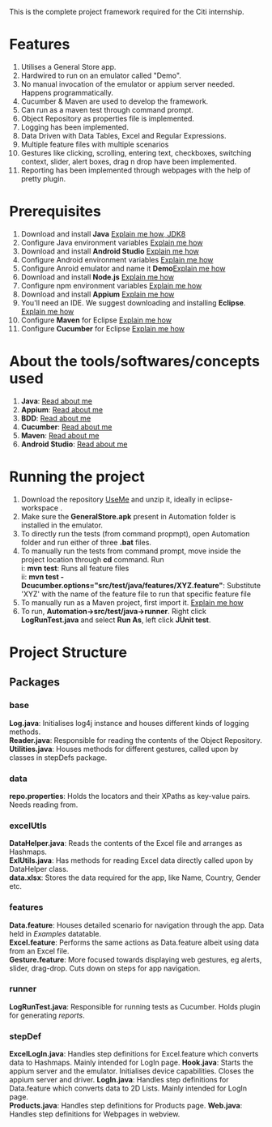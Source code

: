 This is the complete project framework required for the Citi internship.

# Features

1. Utilises a General Store app.
2. Hardwired to run on an emulator called "Demo". 
3. No manual invocation of the emulator or appium server needed. Happens programmatically.
4. Cucumber & Maven are used to develop the framework.
5. Can run as a maven test through command prompt.
6. Object Repository as properties file is implemented.
7. Logging has been implemented.
8. Data Driven with Data Tables, Excel and Regular Expressions. 
9. Multiple feature files with multiple scenarios
10. Gestures like clicking, scrolling, entering text, checkboxes, switching context, slider, alert boxes, drag n drop have been implemented.
11. Reporting has been implemented through webpages with the help of pretty plugin.

# Prerequisites

1. Download and install **Java**  [Explain me how, JDK8](https://www.oracle.com/java/technologies/javase/javase-jdk8-downloads.html#license-lightbox)
2.  Configure Java environment variables  [Explain me how](https://confluence.atlassian.com/doc/setting-the-java_home-variable-in-windows-8895.html)
3. Download and install **Android Studio**  [Explain me how](https://developer.android.com/studio)
4. Configure Android environment variables  [Explain me how](http://www.automationtestinghub.com/setup-android-environment-variables/)
5. Configure Anroid emulator and name it **Demo**[Explain me how](https://developer.android.com/studio/run/managing-avds)
6. Download and install **Node.js**  [Explain me how](https://nodejs.org/en/download/)
7. Configure npm environment variables [Explain me how](https://stackoverflow.com/questions/27864040/fixing-npm-path-in-windows-8-and-10)
8. Download and install **Appium** [Explain me how](http://www.automationtestinghub.com/download-and-install-appium-1-6/)
9. You'll need an IDE. We suggest downloading and installing **Eclipse**. [Explain me how](https://www.eclipse.org/downloads/)
10. Configure **Maven** for Eclipse  [Explain me how](https://www.softwaretestinghelp.com/eclipse/configuring-maven-with-eclipse/)
11. Configure **Cucumber** for Eclipse [Explain me how](https://www.javatpoint.com/install-cucumber-eclipse-plugin)

# About the tools/softwares/concepts used
1. **Java**: [Read about me](https://en.wikipedia.org/wiki/Java_(programming_language))    
2. **Appium**: [Read about me](http://appium.io/docs/en/about-appium/intro/?lang=en)    
3. **BDD**: [Read about me](https://en.wikipedia.org/wiki/Behavior-driven_development)
4. **Cucumber**: [Read about me](https://en.wikipedia.org/wiki/Cucumber_(software))  
5. **Maven**: [Read about me](https://en.wikipedia.org/wiki/Apache_Maven)  
6. **Android Studio**: [Read about me](https://en.wikipedia.org/wiki/Android_Studio)
 

# Running the project
1. Download the repository [UseMe](https://github.com/WiaN09/Citi/archive/master.zip) and unzip it, ideally in eclipse-workspace . 
2. Make sure the **GeneralStore.apk** present in Automation folder is installed in the emulator.
3. To directly run the tests (from command propmpt), open Automation folder and run either of three **.bat** files.  
4. To manually run the tests from command prompt, move inside the project location through **cd** command. Run    
    i: **mvn test**: Runs all feature files   
    ii: **mvn test -Dcucumber.options="src/test/java/features/XYZ.feature"**: Substitute 'XYZ' with the name of the feature file to run that specific feature file    
5. To manually run as a Maven project, first import it.  [Explain me how](http://people.cs.uchicago.edu/~kaharris/10200/tutorials/eclipse/import.html)
6. To run, **Automation->src/test/java->runner**. Right click **LogRunTest.java** and select **Run As**, left click **JUnit test**.

# Project Structure
## Packages
### base
**Log.java**: Initialises log4j instance and houses different kinds of logging methods.  
**Reader.java**: Responsible for reading the contents of the Object Repository.  
**Utilities.java**: Houses methods for different gestures, called upon by classes in stepDefs package.  
### data
**repo.properties**: Holds the locators and their XPaths as key-value pairs. Needs reading from.  
### excelUtls
**DataHelper.java**: Reads the contents of the Excel file and arranges as Hashmaps.  
**ExlUtils.java**: Has methods for reading Excel data directly called upon by DataHelper class.   
**data.xlsx**: Stores the data required for the app, like Name, Country, Gender etc.
### features
**Data.feature**: Houses detailed scenario for navigation through the app. Data held in *Examples* datatable.  
**Excel.feature**: Performs the same actions as Data.feature albeit using data from an Excel file.  
**Gesture.feature**: More focused towards displaying web gestures, eg alerts, slider, drag-drop. Cuts down on steps for app navigation.      
### runner
**LogRunTest.java**: Responsible for running tests as Cucumber. Holds plugin for generating *reports*.  
### stepDef
**ExcelLogIn.java**: Handles step definitions for Excel.feature which converts data to Hashmaps. Mainly intended for LogIn page.
**Hook.java**: Starts the appium server and the emulator. Initialises device capabilities. Closes the appium server and driver. 
**LogIn.java**: Handles step definitions for Data.feature which converts data to 2D Lists. Mainly intended for LogIn page.    
**Products.java**: Handles step definitions for Products page.
**Web.java**: Handles step definitions for Webpages in webview.
